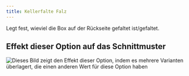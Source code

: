 ```yaml
---
title: Kellerfalte Falz
---
```


Legt fest, wieviel die Box auf der Rückseite gefaltet ist/gefaltet.

## Effekt dieser Option auf das Schnittmuster

![Dieses Bild zeigt den Effekt dieser Option, indem es mehrere Varianten überlagert, die einen anderen Wert für diese Option haben](simon_boxpleatfold_sample.svg "Effekt dieser Option auf das Schnittmuster")
